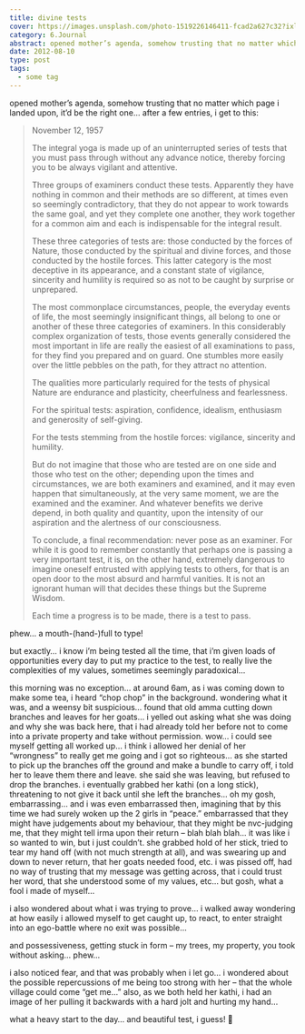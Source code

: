 ```yaml
---
title: divine tests
cover: https://images.unsplash.com/photo-1519226146411-fcad2a627c32?ixlib=rb-0.3.5&s=7e12daabb5865c009402bee4c985cfad&auto=format&fit=crop&w=1440&h=900
category: 6.Journal
abstract: opened mother’s agenda, somehow trusting that no matter which page i landed upon, it’d be the right one… after a few entries, i get to this...
date: 2012-08-10
type: post
tags:
  - some tag
---
```


opened mother’s agenda, somehow trusting that no matter which page i landed upon, it’d be the right one… after a few entries, i get to this:

> November 12, 1957
>
> The integral yoga is made up of an uninterrupted series of tests that you must pass through without any advance notice, thereby forcing you to be always vigilant and attentive.
>
> Three groups of examiners conduct these tests. Apparently they have nothing in common and their methods are so different, at times even so seemingly contradictory, that they do not appear to work towards the same goal, and yet they complete one another, they work together for a common aim and each is indispensable for the integral result.
>
> These three categories of tests are: those conducted by the forces of Nature, those conducted by the spiritual and divine forces, and those conducted by the hostile forces. This latter category is the most deceptive in its appearance, and a constant state of vigilance, sincerity and humility is required so as not to be caught by surprise or unprepared.
>
> The most commonplace circumstances, people, the everyday events of life, the most seemingly insignificant things, all belong to one or another of these three categories of examiners. In this considerably complex organization of tests, those events generally considered the most important in life are really the easiest of all examinations to pass, for they find you prepared and on guard. One stumbles more easily over the little pebbles on the path, for they attract no attention.
>
> The qualities more particularly required for the tests of physical Nature are endurance and plasticity, cheerfulness and fearlessness.
>
> For the spiritual tests: aspiration, confidence, idealism, enthusiasm and generosity of self-giving.
>
> For the tests stemming from the hostile forces: vigilance, sincerity and humility.
>
> But do not imagine that those who are tested are on one side and those who test on the other; depending upon the times and circumstances, we are both examiners and examined, and it may even happen that simultaneously, at the very same moment, we are the examined and the examiner. And whatever benefits we derive depend, in both quality and quantity, upon the intensity of our aspiration and the alertness of our consciousness.
>
> To conclude, a final recommendation: never pose as an examiner. For while it is good to remember constantly that perhaps one is passing a very important test, it is, on the other hand, extremely dangerous to imagine oneself entrusted with applying tests to others, for that is an open door to the most absurd and harmful vanities. It is not an ignorant human will that decides these things but the Supreme Wisdom.
>
> Each time a progress is to be made, there is a test to pass.

phew… a mouth-(hand-)full to type!

but exactly… i know i’m being tested all the time, that i’m given loads of opportunities every day to put my practice to the test, to really live the complexities of my values, sometimes seemingly paradoxical…

this morning was no exception… at around 6am, as i was coming down to make some tea, i heard “chop chop” in the background. wondering what it was, and a weensy bit suspicious… found that old amma cutting down branches and leaves for her goats… i yelled out asking what she was doing and why she was back here, that i had already told her before not to come into a private property and take without permission. wow… i could see myself getting all worked up… i think i allowed her denial of her “wrongness” to really get me going and i got so righteous… as she started to pick up the branches off the ground and make a bundle to carry off, i told her to leave them there and leave. she said she was leaving, but refused to drop the branches. i eventually grabbed her kathi (on a long stick), threatening to not give it back until she left the branches… oh my gosh, embarrassing… and i was even embarrassed then, imagining that by this time we had surely woken up the 2 girls in “peace.” embarrassed that they might have judgements about my behaviour, that they might be nvc-judging me, that they might tell irma upon their return – blah blah blah… it was like i so wanted to win, but i just couldn’t. she grabbed hold of her stick, tried to tear my hand off (with not much strength at all), and was swearing up and down to never return, that her goats needed food, etc. i was pissed off, had no way of trusting that my message was getting across, that i could trust her word, that she understood some of my values, etc… but gosh, what a fool i made of myself…

i also wondered about what i was trying to prove… i walked away wondering at how easily i allowed myself to get caught up, to react, to enter straight into an ego-battle where no exit was possible…

and possessiveness, getting stuck in form – my trees, my property, you took without asking… phew…

i also noticed fear, and that was probably when i let go… i wondered about the possible repercussions of me being too strong with her – that the whole village could come “get me…” also, as we both held her kathi, i had an image of her pulling it backwards with a hard jolt and hurting my hand…

what a heavy start to the day… and beautiful test, i guess! 🙂
